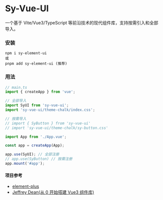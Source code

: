 # Sy-Vue-UI

一个基于 Vite/Vue3/TypeScript 等前沿技术的现代组件库，支持按需引入和全部导入。

### 安装

```
npm i sy-element-ui
或
pnpm add sy-element-ui (推荐)
```

### 用法

```js
// main.ts
import { createApp } from 'vue';

// 全部导入
import SyUI from 'sy-vue-ui';
import 'sy-vue-ui/theme-chalk/index.css';

// 按需导入
// import { SyButton } from 'sy-vue-ui'
// import 'sy-vue-ui/theme-chalk/sy-button.css'

import App from './App.vue';

const app = createApp(App);

app.use(SyUI); // 全部注册
// app.use(SyButton) // 按需注册
app.mount('#app');
```

#### 项目参考

- [element-plus](https://github.com/element-plus/element-plus)
- [Jeffrey Dean(从 0 开始搭建 Vue3 组件库)](https://blog.csdn.net/weixin_45821809/article/details/130215212)
